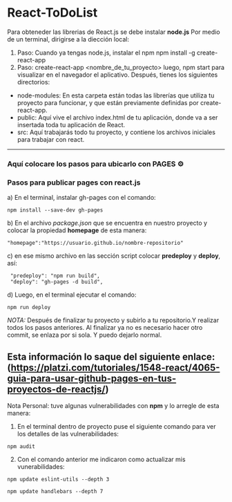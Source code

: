 # React-ToDoList
Para obteneder las librerias de React.js se debe instalar **node.js**
Por medio de un terminal, dirigirse a la diección local:
1. Paso: Cuando ya tengas node.js, instalar el npm
npm install -g create-react-app
2. Paso: create-react-app <nombre_de_tu_proyecto>
luego, npm start para visualizar en el navegador el aplicativo.
Después, tienes los siguientes directorios:
* node-modules: En esta carpeta están todas las librerías que utiliza tu proyecto para funcionar, y que están previamente definidas por create-react-app. 
* public: Aquí vive el archivo index.html de tu aplicación, donde va a ser insertada toda tu aplicación de React.
* src: Aquí trabajarás todo tu proyecto, y contiene los archivos iniciales para trabajar con react.
---------------------------------------------------------------------------------------------------------------------------------
### Aquí colocare los pasos para ubicarlo con PAGES ⚙️
### Pasos para publicar pages con react.js
a) En el terminal, instalar gh-pages con el comando:
```
npm install --save-dev gh-pages
```
b) En el archivo *package.json* que se encuentra en nuestro proyecto y colocar la propiedad **homepage** de esta manera:
```
"homepage":"https://usuario.github.io/nombre-repositorio"
```
c) en ese mismo archivo en las sección script colocar **predeploy** y **deploy**, así:
```
 "predeploy": "npm run build",
 "deploy": "gh-pages -d build",
```
d) Luego, en el terminal ejecutar el comando:
```
npm run deploy
```
*NOTA:*
Después de finalizar tu proyecto y subirlo a tu repositorio.Y realizar todos los pasos anteriores. Al finalizar ya no es necesario hacer otro commit, se enlaza por si sola. Y puedo dejarlo normal.

Esta información lo saque del siguiente enlace: (https://platzi.com/tutoriales/1548-react/4065-guia-para-usar-github-pages-en-tus-proyectos-de-reactjs/)
---------------------------------------------------------------------------------------------------------------------------------
Nota Personal: tuve algunas vulnerabilidades con **npm** y lo arregle de esta manera:
1) En el terminal dentro de proyecto puse el siguiente comando para ver los detalles de las vulnerabilidades:
```
npm audit
```
2) Con el comando anterior me indicaron como actualizar mis vunerabilidades:
```
npm update eslint-utils --depth 3
```
```
npm update handlebars --depth 7
```
